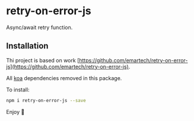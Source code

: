 # retry-on-error-js

Async/await retry function.

## Installation

Thi project is based on work [https://github.com/emartech/retry-on-error-js](https://github.com/emartech/retry-on-error-js).

All [koa](https://github.com/koajs/koa) dependencies removed in this package.

To install:

```bash
npm i retry-on-error-js --save
```

Enjoy :metal:
